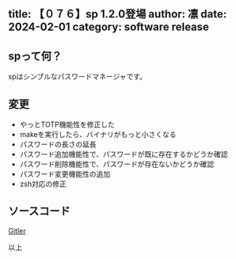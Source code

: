 title: 【０７６】sp 1.2.0登場
author: 凛
date: 2024-02-01
category: software release
----
## spって何？
spはシンプルなパスワードマネージャです。

## 変更
* やっとTOTP機能性を修正した
* makeを実行したら、バイナリがもっと小さくなる
* パスワードの長さの延長
* パスワード追加機能性で、パスワードが既に存在するかどうか確認
* パスワード削除機能性で、パスワードが存在ないかどうか確認
* パスワード変更機能性の追加
* zsh対応の修正

## ソースコード
[Gitler](https://gitler.moe/suwako/sp)

以上
